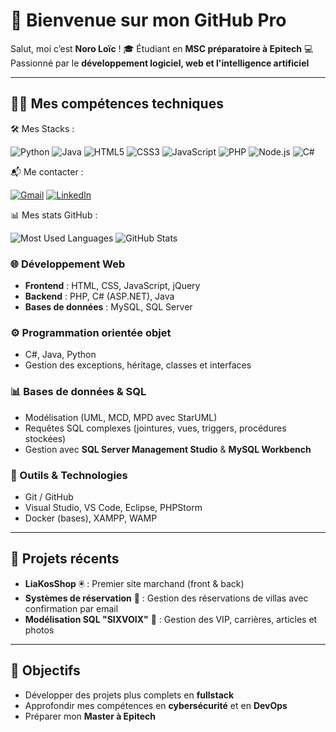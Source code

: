 # 👋 Bienvenue sur mon GitHub Pro

Salut, moi c’est **Noro Loïc** !
🎓 Étudiant en **MSC préparatoire à Epitech**
💻 Passionné par le **développement logiciel, web et l'intelligence artificiel**

---

## 🧑‍💻 Mes compétences techniques

🛠 Mes Stacks :

![Python](https://img.shields.io/badge/-Python-3776AB?logo=python&logoColor=white)
![Java](https://img.shields.io/badge/-Java-007396?logo=java&logoColor=white)
![HTML5](https://img.shields.io/badge/-HTML5-E34F26?logo=html5&logoColor=white)
![CSS3](https://img.shields.io/badge/-CSS3-1572B6?logo=css3&logoColor=white)
![JavaScript](https://img.shields.io/badge/-JavaScript-F7DF1E?logo=javascript&logoColor=black)
![PHP](https://img.shields.io/badge/-PHP-777BB4?logo=php&logoColor=white)
![Node.js](https://img.shields.io/badge/-Node.js-339933?logo=node.js&logoColor=white)
![C#](https://img.shields.io/badge/-C%23-239120?logo=c-sharp&logoColor=white)

📬 Me contacter :

[![Gmail](https://img.shields.io/badge/-Gmail-D14836?logo=gmail&logoColor=white)](mailto:loic.noro@epitech.eu)
[![LinkedIn](https://img.shields.io/badge/-LinkedIn-0A66C2?logo=linkedin&logoColor=white)](https://www.linkedin.com/in/loïc-noro-37290933a)

📊 Mes stats GitHub :

![Most Used Languages](https://github-readme-stats.vercel.app/api/top-langs/?username=LoicEpitech&layout=compact&theme=radical)
![GitHub Stats](https://github-readme-stats.vercel.app/api?username=LoicEpitech&show_icons=true&theme=radical)



### 🌐 Développement Web

* **Frontend** : HTML, CSS, JavaScript, jQuery
* **Backend** : PHP, C# (ASP.NET), Java
* **Bases de données** : MySQL, SQL Server

### ⚙️ Programmation orientée objet

* C#, Java, Python
* Gestion des exceptions, héritage, classes et interfaces

### 📊 Bases de données & SQL

* Modélisation (UML, MCD, MPD avec StarUML)
* Requêtes SQL complexes (jointures, vues, triggers, procédures stockées)
* Gestion avec **SQL Server Management Studio** & **MySQL Workbench**

### 🔧 Outils & Technologies

* Git / GitHub
* Visual Studio, VS Code, Eclipse, PHPStorm
* Docker (bases), XAMPP, WAMP

---

## 🚀 Projets récents

* **LiaKosShop** 🖲️ : Premier site marchand (front & back)
* **Systèmes de réservation** 🏡 : Gestion des réservations de villas avec confirmation par email
* **Modélisation SQL "SIXVOIX"** 📰 : Gestion des VIP, carrières, articles et photos

---

## 🎯 Objectifs

* Développer des projets plus complets en **fullstack**
* Approfondir mes compétences en **cybersécurité** et en **DevOps**
* Préparer mon **Master à Epitech**



